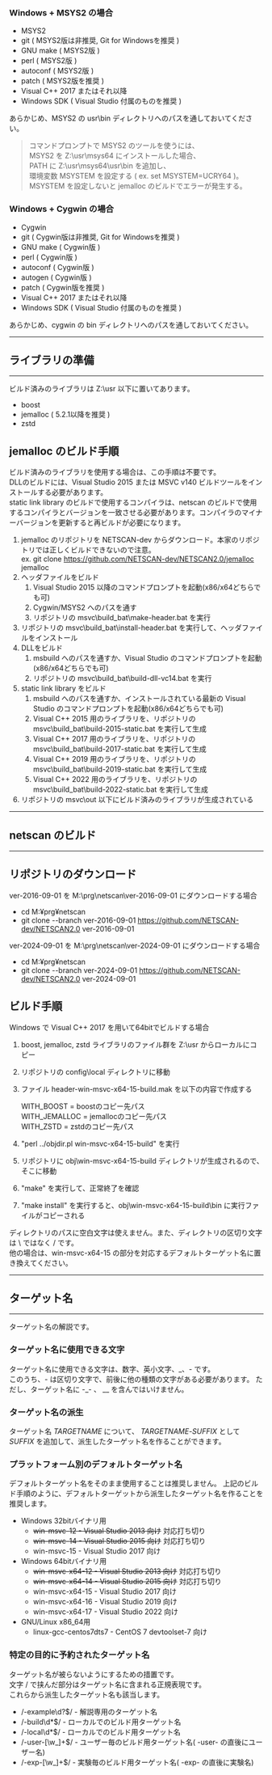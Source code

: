 ﻿---
## ビルド環境の準備
---

### Windows + MSYS2 の場合

- MSYS2
- git ( MSYS2版は非推奨, Git for Windowsを推奨 )
- GNU make ( MSYS2版 )
- perl ( MSYS2版 )
- autoconf ( MSYS2版 )
- patch ( MSYS2版を推奨 )
- Visual C++ 2017 またはそれ以降
- Windows SDK ( Visual Studio 付属のものを推奨 )

あらかじめ、MSYS2 の usr\\bin ディレクトリへのパスを通しておいてください。

> コマンドプロンプトで MSYS2 のツールを使うには、  
> MSYS2 を Z:\usr\msys64 にインストールした場合、  
> PATH に Z:\usr\msys64\usr\bin を追加し、  
> 環境変数 MSYSTEM を設定する ( ex. set MSYSTEM=UCRY64 )。  
> MSYSTEM を設定しないと jemalloc のビルドでエラーが発生する。  
>

### Windows + Cygwin の場合

- Cygwin
- git ( Cygwin版は非推奨, Git for Windowsを推奨 )
- GNU make ( Cygwin版 )
- perl ( Cygwin版 )
- autoconf ( Cygwin版 )
- autogen ( Cygwin版 )
- patch ( Cygwin版を推奨 )
- Visual C++ 2017 またはそれ以降
- Windows SDK ( Visual Studio 付属のものを推奨 )

あらかじめ、cygwin の bin ディレクトリへのパスを通しておいてください。

---
## ライブラリの準備
---

ビルド済みのライブラリは Z:\\usr 以下に置いてあります。

- boost
- jemalloc ( 5.2.1以降を推奨 )
- zstd

## jemalloc のビルド手順

ビルド済みのライブラリを使用する場合は、この手順は不要です。  
DLLのビルドには、Visual Studio 2015 または MSVC v140 ビルドツールをインストールする必要があります。  
static link library のビルドで使用するコンパイラは、netscan のビルドで使用するコンパイラとバージョンを一致させる必要があります。コンパイラのマイナーバージョンを更新すると再ビルドが必要になります。

1. jemalloc のリポジトリを NETSCAN-dev からダウンロード。本家のリポジトリでは正しくビルドできないので注意。  
  ex. git clone https://github.com/NETSCAN-dev/NETSCAN2.0/jemalloc jemalloc  
2. ヘッダファイルをビルド
   1. Visual Studio 2015 以降のコマンドプロンプトを起動(x86/x64どちらでも可)
   2. Cygwin/MSYS2 へのパスを通す
   3. リポジトリの msvc\\build\_bat\\make-header.bat を実行
3. リポジトリの msvc\\build\_bat\\install-header.bat を実行して、ヘッダファイルをインストール
4. DLLをビルド
   1. msbuild へのパスを通すか、Visual Studio のコマンドプロンプトを起動(x86/x64どちらでも可)
   2. リポジトリの msvc\\build\_bat\\build-dll-vc14.bat を実行
5. static link library をビルド
   1. msbuild へのパスを通すか、インストールされている最新の Visual Studio のコマンドプロンプトを起動(x86/x64どちらでも可)
   2. Visual C++ 2015 用のライブラリを、リポジトリの msvc\\build\_bat\\build-2015-static.bat を実行して生成
   3. Visual C++ 2017 用のライブラリを、リポジトリの msvc\\build\_bat\\build-2017-static.bat を実行して生成
   4. Visual C++ 2019 用のライブラリを、リポジトリの msvc\\build\_bat\\build-2019-static.bat を実行して生成
   5. Visual C++ 2022 用のライブラリを、リポジトリの msvc\\build\_bat\\build-2022-static.bat を実行して生成
6. リポジトリの msvc\\out 以下にビルド済みのライブラリが生成されている

---
## netscan のビルド
---

## リポジトリのダウンロード

ver-2016-09-01 を M:\prg\netscan\ver-2016-09-01 にダウンロードする場合  
- cd M:¥prg¥netscan  
- git clone --branch ver-2016-09-01 https://github.com/NETSCAN-dev/NETSCAN2.0 ver-2016-09-01  

ver-2024-09-01 を M:\prg\netscan\ver-2024-09-01 にダウンロードする場合  
- cd M:¥prg¥netscan  
- git clone --branch ver-2024-09-01 https://github.com/NETSCAN-dev/NETSCAN2.0 ver-2024-09-01  

## ビルド手順

Windows で Visual C++ 2017 を用いて64bitでビルドする場合

1. boost, jemalloc, zstd ライブラリのファイル群を Z:\\usr からローカルにコピー
2. リポジトリの config\\local ディレクトリに移動
3. ファイル header\-win\-msvc\-x64\-15\-build.mak を以下の内容で作成する

	WITH_BOOST = boostのコピー先パス  
	WITH_JEMALLOC = jemallocのコピー先パス  
	WITH_ZSTD = zstdのコピー先パス  

4. "perl ../objdir.pl win\-msvc\-x64\-15\-build" を実行
5. リポジトリに obj\\win\-msvc\-x64\-15\-build ディレクトリが生成されるので、そこに移動
6. "make" を実行して、正常終了を確認
7. "make install" を実行すると、obj\\win\-msvc\-x64\-15\-build\\bin に実行ファイルがコピーされる

ディレクトリのパスに空白文字は使えません。また、ディレクトリの区切り文字は \\ ではなく / です。  
他の場合は、win\-msvc\-x64\-15 の部分を対応するデフォルトターゲット名に置き換えてください。

---
## ターゲット名
---

ターゲット名の解説です。

### ターゲット名に使用できる文字

ターゲット名に使用できる文字は、数字、英小文字、\_、\- です。  
このうち、\- は区切り文字で、前後に他の種類の文字がある必要があります。
ただし、ターゲット名に \-\_\- 、 \_\_ を含んではいけません。

### ターゲット名の派生

ターゲット名 *TARGETNAME* について、 *TARGETNAME*\-*SUFFIX* として *SUFFIX* を追加して、派生したターゲット名を作ることができます。

### プラットフォーム別のデフォルトターゲット名

デフォルトターゲット名をそのまま使用することは推奨しません。
上記のビルド手順のように、デフォルトターゲットから派生したターゲット名を作ることを推奨します。

- Windows 32bitバイナリ用
  - ~~win\-msvc\-12 \- Visual Studio 2013 向け~~ 対応打ち切り
  - ~~win\-msvc\-14 \- Visual Studio 2015 向け~~ 対応打ち切り
  - win\-msvc\-15 \- Visual Studio 2017 向け
- Windows 64bitバイナリ用
  - ~~win\-msvc\-x64\-12 \- Visual Studio 2013 向け~~ 対応打ち切り
  - ~~win\-msvc\-x64\-14 \- Visual Studio 2015 向け~~ 対応打ち切り
  - win\-msvc\-x64\-15 \- Visual Studio 2017 向け
  - win\-msvc\-x64\-16 \- Visual Studio 2019 向け
  - win\-msvc\-x64\-17 \- Visual Studio 2022 向け
- GNU/Linux x86\_64用
  - linux\-gcc\-centos7dts7 \- CentOS 7 devtoolset\-7 向け

### 特定の目的に予約されたターゲット名

ターゲット名が被らないようにするための措置です。  
文字 / で挟んだ部分はターゲット名に含まれる正規表現です。  
これらから派生したターゲット名も該当します。

- /\-example\\d?$/ \- 解説専用のターゲット名
- /\-build\\d\*$/ \- ローカルでのビルド用ターゲット名
- /\-local\\d\*$/ \- ローカルでのビルド用ターゲット名
- /\-user\-\[\\w\_\]\+$/ \- ユーザー毎のビルド用ターゲット名( \-user\- の直後にユーザー名)
- /\-exp\-\[\\w\_\]\+$/ \- 実験毎のビルド用ターゲット名( \-exp\- の直後に実験名)
